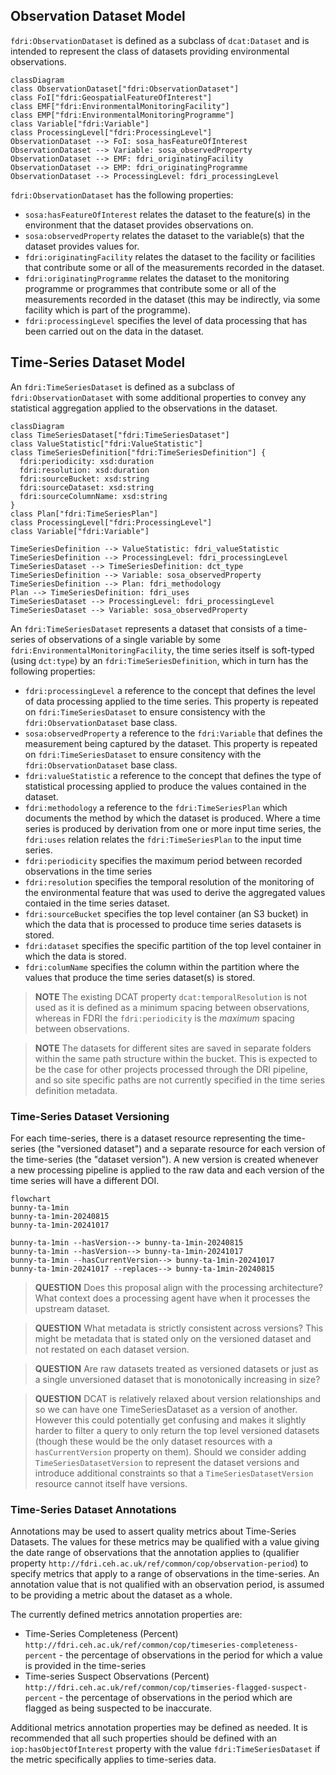 ## Observation Dataset Model

`fdri:ObservationDataset` is defined as a subclass of `dcat:Dataset` and is intended to represent the class of datasets providing environmental observations.

```mermaid
classDiagram
class ObservationDataset["fdri:ObservationDataset"]
class FoI["fdri:GeospatialFeatureOfInterest"]
class EMF["fdri:EnvironmentalMonitoringFacility"]
class EMP["fdri:EnvironmentalMonitoringProgramme"]
class Variable["fdri:Variable"]
class ProcessingLevel["fdri:ProcessingLevel"]
ObservationDataset --> FoI: sosa_hasFeatureOfInterest
ObservationDataset --> Variable: sosa_observedProperty
ObservationDataset --> EMF: fdri_originatingFacility
ObservationDataset --> EMP: fdri_originatingProgramme
ObservationDataset --> ProcessingLevel: fdri_processingLevel
```

`fdri:ObservationDataset` has the following properties:

* `sosa:hasFeatureOfInterest` relates the dataset to the feature(s) in the environment that the dataset provides observations on.
* `sosa:observedProperty` relates the dataset to the variable(s) that the dataset provides values for.
* `fdri:originatingFacility` relates the dataset to the facility or facilities that contribute some or all of the measurements recorded in the dataset.
* `fdri:originatingProgramme` relates the dataset to the monitoring programme or programmes that contribute some or all of the measurements recorded in the dataset (this may be indirectly, via some facility which is part of the programme).
* `fdri:processingLevel` specifies the level of data processing that has been carried out on the data in the dataset.

## Time-Series Dataset Model

An `fdri:TimeSeriesDataset` is defined as a subclass of `fdri:ObservationDataset` with some additional properties to convey any statistical aggregation applied to the observations in the dataset.

```mermaid
classDiagram
class TimeSeriesDataset["fdri:TimeSeriesDataset"]
class ValueStatistic["fdri:ValueStatistic"]
class TimeSeriesDefinition["fdri:TimeSeriesDefinition"] {
  fdri:periodicity: xsd:duration
  fdri:resolution: xsd:duration
  fdri:sourceBucket: xsd:string
  fdri:sourceDataset: xsd:string
  fdri:sourceColumnName: xsd:string
}
class Plan["fdri:TimeSeriesPlan"]
class ProcessingLevel["fdri:ProcessingLevel"]
class Variable["fdri:Variable"]

TimeSeriesDefinition --> ValueStatistic: fdri_valueStatistic
TimeSeriesDefinition --> ProcessingLevel: fdri_processingLevel
TimeSeriesDataset --> TimeSeriesDefinition: dct_type
TimeSeriesDefinition --> Variable: sosa_observedProperty
TimeSeriesDefinition --> Plan: fdri_methodology
Plan --> TimeSeriesDefinition: fdri_uses
TimeSeriesDataset --> ProcessingLevel: fdri_processingLevel
TimeSeriesDataset --> Variable: sosa_observedProperty
```

An `fdri:TimeSeriesDataset` represents a dataset that consists of a time-series of observations of a single variable by some `fdri:EnvironmentalMonitoringFacility`, the time series itself is soft-typed (using `dct:type`) by an `fdri:TimeSeriesDefinition`, which in turn has the following properties:

* `fdri:processingLevel` a reference to the concept that defines the level of data processing applied to the time series. This property is repeated on `fdri:TimeSeriesDataset` to ensure consistency with the `fdri:ObservationDataset` base class.
* `sosa:observedProperty` a reference to the `fdri:Variable` that defines the measurement being captured by the dataset. This property is repeated on `fdri:TimeSeriesDataset` to ensure consitency with the `fdri:ObservationDataset` base class.
* `fdri:valueStatistic` a reference to the concept that defines the type of statistical processing applied to produce the values contained in the dataset.
* `fdri:methodology` a reference to the `fdri:TimeSeriesPlan` which documents the method by which the dataset is produced. Where a time series is produced by derivation from one or more input time series, the `fdri:uses` relation relates the `fdri:TimeSeriesPlan` to the input time series.
* `fdri:periodicity` specifies the maximum period between recorded observations in the time series
* `fdri:resolution` specifies the temporal resolution of the monitoring of the environmental feature that was used to derive the aggregated values contaied in the time series dataset. 
* `fdri:sourceBucket` specifies the top level container (an S3 bucket) in which the data that is processed to produce time series datasets is stored.
* `fdri:dataset` specifies the specific partition of the top level container in which the data is stored.
* `fdri:columName` specifies the column within the partition where the values that produce the time series dataset(s) is stored.


> **NOTE**
> The existing DCAT property `dcat:temporalResolution` is not used as it is defined as a minimum spacing between observations, whereas in FDRI the `fdri:periodicity` is the *maximum* spacing between observations.

> **NOTE**
> The datasets for different sites are saved in separate folders within the same path structure within the bucket. This is expected to be the case for other projects processed through the DRI pipeline, and so site specific paths are not currently specified in the time series definition metadata.

### Time-Series Dataset Versioning

For each time-series, there is a dataset resource representing the time-series (the "versioned dataset") and a separate resource for each version of the time-series (the "dataset version"). A new version is created whenever a new processing pipeline is applied to the raw data and each version of the time series will have a different DOI.


```mermaid
flowchart
bunny-ta-1min
bunny-ta-1min-20240815
bunny-ta-1min-20241017

bunny-ta-1min --hasVersion--> bunny-ta-1min-20240815
bunny-ta-1min --hasVersion--> bunny-ta-1min-20241017
bunny-ta-1min --hasCurrentVersion--> bunny-ta-1min-20241017
bunny-ta-1min-20241017 --replaces--> bunny-ta-1min-20240815

```

> **QUESTION**
> Does this proposal align with the processing architecture?
> What context does a processing agent have when it processes the upstream dataset.

> **QUESTION**
> What metadata is strictly consistent across versions? This might be metadata that is stated only on the versioned dataset and not restated on each dataset version.

> **QUESTION**
> Are raw datasets treated as versioned datasets or just as a single unversioned dataset that is monotonically increasing in size?

> **QUESTION**
> DCAT is relatively relaxed about version relationships and so we can have one TimeSeriesDataset as a version of another. However this could potentially get confusing and makes it slightly harder to filter a query to only return the top level versioned datasets (though these would be the only dataset resources with a `hasCurrentVersion` property on them). Should we consider adding `TimeSeriesDatasetVersion` to represent the dataset versions and introduce additional constraints so that a `TimeSeriesDatasetVersion` resource cannot itself have versions.

### Time-Series Dataset Annotations

Annotations may be used to assert quality metrics about Time-Series Datasets. The values for these metrics may be 
qualified with a value giving the date range of observations that the annotation applies to (qualifier property 
`http://fdri.ceh.ac.uk/ref/common/cop/observation-period`) to specify metrics that apply to a range of observations
in the time-series. An annotation value that is not qualified with an observation period, is assumed to be providing
a metric about the dataset as a whole.

The currently defined metrics annotation properties are:

* Time-Series Completeness (Percent) `http://fdri.ceh.ac.uk/ref/common/cop/timeseries-completeness-percent` - the percentage of observations in the period for which a value is provided in the time-series
* Time-series Suspect Observations (Percent) `http://fdri.ceh.ac.uk/ref/common/cop/timseries-flagged-suspect-percent` - the percentage of observations in the period which are flagged as being suspected to be inaccurate.

Additional metrics annotation properties may be defined as needed. It is recommended that all such properties should be
defined with an `iop:hasObjectOfInterest` property with the value `fdri:TimeSeriesDataset` if the metric specifically applies to time-series data.